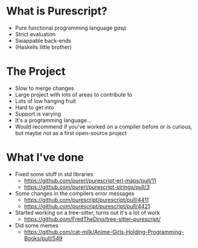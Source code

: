 # What is Purescript?
  - Pure functional programming language *gasp*
  - Strict evaluation
  - Swappable back-ends
  - (Haskells little brother)

# The Project
  - Slow to merge changes
  - Large project with lots of areas to contribute to
  - Lots of low hanging fruit
  - Hard to get into
  - Support is varying
  - It's a programming language...
  - Would recommend if you've worked on a compiler before or is curious, but maybe not as a first open-source project

# What I've done
  - Fixed some stuff in std libraries
    - https://github.com/purerl/purescript-erl-maps/pull/11
    - https://github.com/purerl/purescript-strings/pull/3
  - Some changes in the compilers error messages
    - https://github.com/purescript/purescript/pull/4411
    - https://github.com/purescript/purescript/pull/4421
  - Started working on a tree-sitter, turns out it's a lot of work
    - https://github.com/FredTheDino/tree-sitter-purescript/
  - Did some memes
    - https://github.com/cat-milk/Anime-Girls-Holding-Programming-Books/pull/549
